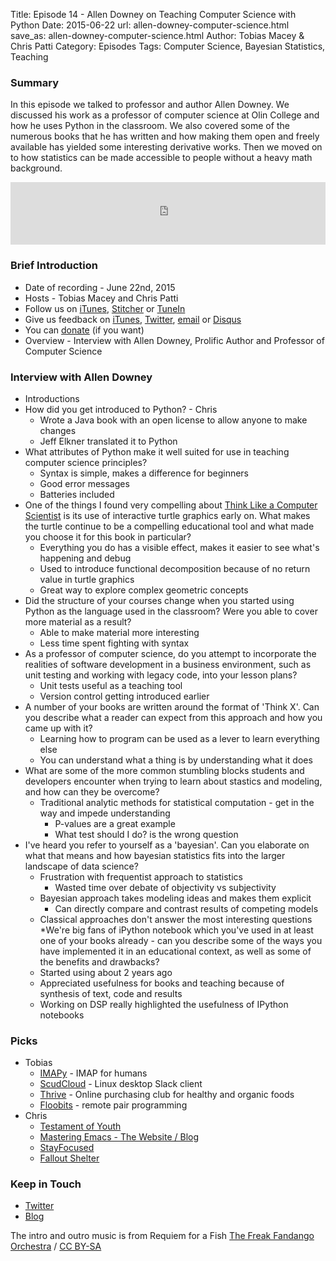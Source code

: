 Title: Episode 14 - Allen Downey on Teaching Computer Science with Python
Date: 2015-06-22
url: allen-downey-computer-science.html
save_as: allen-downey-computer-science.html
Author: Tobias Macey & Chris Patti
Category: Episodes
Tags: Computer Science, Bayesian Statistics, Teaching

### Summary
In this episode we talked to professor and author Allen Downey. We discussed his work as a professor of computer science at Olin College and how he uses Python in the classroom. We also covered some of the numerous books that he has written and how making them open and freely available has yielded some interesting derivative works. Then we moved on to how statistics can be made accessible to people without a heavy math background.

<iframe id="audio_iframe" src="https://www.podbean.com/media/player/q5ps6-57392f?from=wp&skin=103&postId=5716271&download=1&share=1&fonts=Helvetica&auto=0" height="100" width="100%" frameborder="0" scrolling="no" data-name="pb-iframe-player"></iframe>

### Brief Introduction
* Date of recording - June 22nd, 2015
* Hosts - Tobias Macey and Chris Patti
* Follow us on [iTunes](https://itunes.apple.com/us/podcast/podcast.-init/id981834425?mt=2&uo=6&at=&ct=), [Stitcher](http://www.stitcher.com/s?fid=64838&refid=stpr) or [TuneIn](http://tunein.com/radio/Podcast__init__-p726240/)
* Give us feedback on [iTunes](https://itunes.apple.com/us/podcast/podcast.-init/id981834425?mt=2&uo=6&at=&ct=), [Twitter](https://twitter.com/Podcast__init__), [email](mailto:hosts@podcastinit.com) or [Disqus](http://podcastinit.com)
* You can [donate](http://podcastinit.com/our-plans-for-your-donations.html) (if you want)
* Overview - Interview with Allen Downey, Prolific Author and Professor of Computer Science

### Interview with Allen Downey
* Introductions
* How did you get introduced to Python? - Chris
    * Wrote a Java book with an open license to allow anyone to make changes
    * Jeff Elkner translated it to Python
* What attributes of Python make it well suited for use in teaching computer science principles?
    * Syntax is simple, makes a difference for beginners
    * Good error messages
    * Batteries included
* One of the things I found very compelling about [Think Like a Computer Scientist](http://interactivepython.org/courselib/static/thinkcspy/index.html) is its use of interactive turtle graphics early on. What makes the turtle continue to be a compelling educational tool and what made you choose it for this book in particular?
    * Everything you do has a visible effect, makes it easier to see what's happening and debug
    * Used to introduce functional decomposition because of no return value in turtle graphics
    * Great way to explore complex geometric concepts
* Did the structure of your courses change when you started using Python as the language used in the classroom? Were you able to cover more material as a result?
    * Able to make material more interesting
    * Less time spent fighting with syntax
* As a professor of computer science, do you attempt to incorporate the realities of software development in a business environment, such as unit testing and working with legacy code, into your lesson plans?
    * Unit tests useful as a teaching tool
    * Version control getting introduced earlier
* A number of your books are written around the format of 'Think X'. Can you describe what a reader can expect from this approach and how you came up with it?
    * Learning how to program can be used as a lever to learn everything else
    * You can understand what a thing is by understanding what it does
* What are some of the more common stumbling blocks students and developers encounter when trying to learn about stastics and modeling, and how can they be overcome?
    * Traditional analytic methods for statistical computation - get in the way and impede understanding
        * P-values are a great example
        * What test should I do? is the wrong question
* I've heard you refer to yourself as a 'bayesian'. Can you elaborate on what that means and how bayesian statistics fits into the larger landscape of data science?
    * Frustration with frequentist approach to statistics
        * Wasted time over debate of objectivity vs subjectivity
    * Bayesian approach takes modeling ideas and makes them explicit
        * Can directly compare and contrast results of competing models
    * Classical approaches don't answer the most interesting questions
*We're big fans of iPython notebook which you've used in at least one of your books already - can you describe some of the ways you have implemented it in an educational context, as well as some of the benefits and drawbacks?
    * Started using about 2 years ago
    * Appreciated usefulness for books and teaching because of synthesis of text, code and results
    * Working on DSP really highlighted the usefulness of IPython notebooks

### Picks
* Tobias
    * [IMAPy](https://github.com/vladimarius/imapy) - IMAP for humans
    * [ScudCloud](https://github.com/raelgc/scudcloud) - Linux desktop Slack client
    * [Thrive](http://thrv.me/SCuHLd) - Online purchasing club for healthy and organic foods
    * [Floobits](https://floobits.com/) - remote pair programming
* Chris
    * [Testament of Youth](http://www.imdb.com/title/tt1441953/)
    * [Mastering Emacs - The Website / Blog](https://www.masteringemacs.org/)
    * [StayFocused](https://chrome.google.com/webstore/detail/stayfocusd/laankejkbhbdhmipfmgcngdelahlfoji?hl=en)
    * [Fallout Shelter](http://bethsoft.com/en-us/games/fallout_shelter)

### Keep in Touch
* [Twitter](https://twitter.com/allendowney)
* [Blog](http://allendowney.com)

The intro and outro music is from Requiem for a Fish [The Freak Fandango Orchestra](http://freemusicarchive.org/music/The\_Freak\_Fandango\_Orchestra/) / [CC BY-SA](http://creativecommons.org/licenses/by-sa/3.0/)
